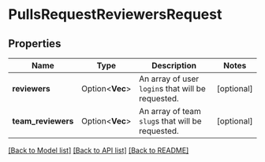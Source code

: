# PullsRequestReviewersRequest

## Properties

Name | Type | Description | Notes
------------ | ------------- | ------------- | -------------
**reviewers** | Option<**Vec<String>**> | An array of user `login`s that will be requested. | [optional]
**team_reviewers** | Option<**Vec<String>**> | An array of team `slug`s that will be requested. | [optional]

[[Back to Model list]](../README.md#documentation-for-models) [[Back to API list]](../README.md#documentation-for-api-endpoints) [[Back to README]](../README.md)


